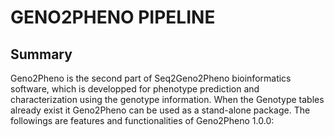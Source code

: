 
# GENO2PHENO PIPELINE

## Summary
Geno2Pheno is the second part of Seq2Geno2Pheno bioinformatics software, which is developped for phenotype prediction and characterization
using the genotype information. When the Genotype tables already exist it Geno2Pheno can be used as a stand-alone package. The followings are
features and functionalities of Geno2Pheno 1.0.0:






